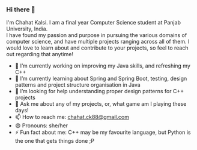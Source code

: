 ### Hi there 👋

I'm Chahat Kalsi. I am a final year Computer Science student at Panjab University, India.  
I have found my passion and purpose in pursuing the various domains of computer science, and have multiple projects ranging across all of them. I would love to learn about and contribute to your projects, so feel to reach out regarding that anytime!


- 🔭 I’m currently working on improving my Java skills, and refreshing my C++
- 🌱 I’m currently learning about Spring and Spring Boot, testing, design patterns and project structure organisation in Java
- 🤔 I’m looking for help understanding proper design patterns for C++ projects
- 💬 Ask me about any of my projects, or, what game am I playing these days!
- 📫 How to reach me: chahat.ck88@gmail.com
- 😄 Pronouns: she/her
- ⚡ Fun fact about me: C++ may be my favourite language, but Python is the one that gets things done ;P

